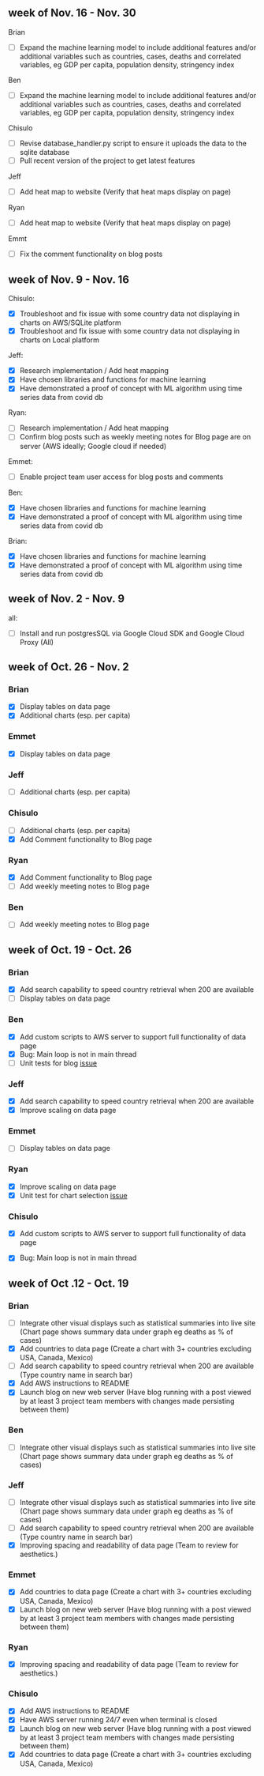 ## week of Nov. 16 - Nov. 30
Brian
- [ ] Expand the machine learning model to include additional features and/or additional variables such as countries, cases, deaths and correlated variables, eg GDP per capita, population density, stringency index

Ben
- [ ] Expand the machine learning model to include additional features and/or additional variables such as countries, cases, deaths and correlated variables, eg GDP per capita, population density, stringency index

Chisulo
- [ ] Revise database_handler.py script to ensure it uploads the data to the sqlite database
- [ ] Pull recent version of the project to get latest features

Jeff
- [ ] Add heat map to website (Verify that heat maps display on page)

Ryan
- [ ] Add heat map to website (Verify that heat maps display on page)

Emmt
- [ ] Fix the comment functionality on blog posts


## week of Nov. 9 - Nov. 16
Chisulo:
- [x] Troubleshoot and fix issue with some country data not displaying in charts on AWS/SQLite platform
- [x] Troubleshoot and fix issue with some country data not displaying in charts on Local platform 

Jeff:
- [x] Research implementation / Add heat mapping
- [x] Have chosen libraries and functions for machine learning
- [x] Have demonstrated a proof of concept with ML algorithm using time series data from covid db

Ryan:
- [ ] Research implementation / Add heat mapping
- [ ] Confirm blog posts such as weekly meeting notes for Blog page are on server (AWS ideally; Google cloud if needed)

Emmet:
- [ ] Enable project team user access for blog posts and comments

Ben:
- [x] Have chosen libraries and functions for machine learning
- [x] Have demonstrated a proof of concept with ML algorithm using time series data from covid db

Brian:
- [x] Have chosen libraries and functions for machine learning
- [x] Have demonstrated a proof of concept with ML algorithm using time series data from covid db

## week of Nov. 2 - Nov. 9
all:
- [ ] Install and run postgresSQL via Google Cloud SDK and Google Cloud Proxy (All)

## week of Oct. 26 - Nov. 2
### Brian
- [x] Display tables on data page
- [x] Additional charts (esp. per capita)

### Emmet
- [x] Display tables on data page

### Jeff
- [ ] Additional charts (esp. per capita)

### Chisulo
- [ ] Additional charts (esp. per capita)
- [x] Add Comment functionality to Blog page

### Ryan
- [x] Add Comment functionality to Blog page
- [ ] Add weekly meeting notes to Blog page

### Ben
- [ ] Add weekly meeting notes to Blog page

## week of Oct. 19 - Oct. 26
### Brian
- [x] Add search capability to speed country retrieval when 200 are available
- [ ] Display tables on data page

### Ben
- [x] Add custom scripts to AWS server to support full functionality of data page
- [x] Bug: Main loop is not in main thread
- [ ] Unit tests for blog [issue](https://github.com/COSC481W-2020Fall/cosc481w-581-2020-fall-datatitans/issues/143)

### Jeff
- [x] Add search capability to speed country retrieval when 200 are available
- [x] Improve scaling on data page

### Emmet
- [ ] Display tables on data page

### Ryan
- [x] Improve scaling on data page
- [x] Unit test for chart selection [issue](https://github.com/COSC481W-2020Fall/cosc481w-581-2020-fall-datatitans/issues/144)

### Chisulo
- [x] Add custom scripts to AWS server to support full functionality of data page
- [x] Bug: Main loop is not in main thread


## week of Oct .12 - Oct. 19
### Brian
- [ ] Integrate other visual displays such as statistical summaries into live site (Chart page shows summary data under graph eg deaths as % of cases)
- [x] Add countries to data page (Create a chart with 3+ countries excluding USA, Canada, Mexico)
- [ ] Add search capability to speed country retrieval when 200 are available (Type country name in search bar)
- [x] Add AWS instructions to README
- [x] Launch blog on new web server (Have blog running with a post viewed by at least 3 project team members with changes made persisting between them)

### Ben
- [ ] Integrate other visual displays such as statistical summaries into live site (Chart page shows summary data under graph eg deaths as % of cases)

### Jeff
- [ ] Integrate other visual displays such as statistical summaries into live site (Chart page shows summary data under graph eg deaths as % of cases)
- [ ] Add search capability to speed country retrieval when 200 are available (Type country name in search bar)
- [x] Improving spacing and readability of data page (Team to review for aesthetics.)

### Emmet
- [x] Add countries to data page (Create a chart with 3+ countries excluding USA, Canada, Mexico)
- [x] Launch blog on new web server (Have blog running with a post viewed by at least 3 project team members with changes made persisting between them)

### Ryan
- [x] Improving spacing and readability of data page (Team to review for aesthetics.)

### Chisulo
- [x] Add AWS instructions to README
- [x] Have AWS server running 24/7 even when terminal is closed 
- [x] Launch blog on new web server (Have blog running with a post viewed by at least 3 project team members with changes made persisting between them)
- [x] Add countries to data page (Create a chart with 3+ countries excluding USA, Canada, Mexico)
